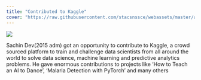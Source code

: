```yaml
---
title: "Contributed to Kaggle"
cover: "https://raw.githubusercontent.com/stacsnssce/webassets/master/awards/kaggle_800x500.png"
---
```


![](https://github.com/heysachin.png?size=300)

Sachin Dev(2015 adm) got an opportunity to contribute to Kaggle, a crowd sourced platform to train and challenge data scientists from all around the world to solve data science, machine learning and predictive analytics problems. He gave enormous contributions to projects like ‘How to Teach an AI to Dance’, ‘Malaria Detection with PyTorch’ and many others
